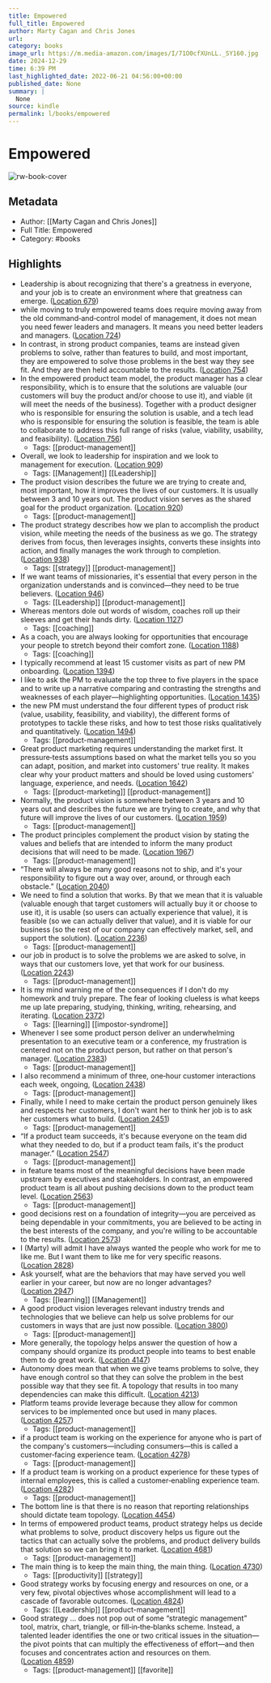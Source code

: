 ```yaml
---
title: Empowered
full_title: Empowered
author: Marty Cagan and Chris Jones
url: 
category: books
image_url: https://m.media-amazon.com/images/I/71O0cfXUnLL._SY160.jpg
date: 2024-12-29
time: 6:39 PM
last_highlighted_date: 2022-06-21 04:56:00+00:00
published_date: None
summary: |
  None
source: kindle
permalink: l/books/empowered
---
```

# Empowered

![rw-book-cover](https://m.media-amazon.com/images/I/71O0cfXUnLL._SY160.jpg)

## Metadata
- Author: [[Marty Cagan and Chris Jones]]
- Full Title: Empowered
- Category: #books

## Highlights
- Leadership is about recognizing that there's a greatness in everyone, and your job is to create an environment where that greatness can emerge. ([Location 679](https://readwise.io/to_kindle?action=open&asin=B08LPKRD5L&location=679))
- while moving to truly empowered teams does require moving away from the old command‐and‐control model of management, it does not mean you need fewer leaders and managers. It means you need better leaders and managers. ([Location 724](https://readwise.io/to_kindle?action=open&asin=B08LPKRD5L&location=724))
- In contrast, in strong product companies, teams are instead given problems to solve, rather than features to build, and most important, they are empowered to solve those problems in the best way they see fit. And they are then held accountable to the results. ([Location 754](https://readwise.io/to_kindle?action=open&asin=B08LPKRD5L&location=754))
- In the empowered product team model, the product manager has a clear responsibility, which is to ensure that the solutions are valuable (our customers will buy the product and/or choose to use it), and viable (it will meet the needs of the business). Together with a product designer who is responsible for ensuring the solution is usable, and a tech lead who is responsible for ensuring the solution is feasible, the team is able to collaborate to address this full range of risks (value, viability, usability, and feasibility). ([Location 756](https://readwise.io/to_kindle?action=open&asin=B08LPKRD5L&location=756))
    - Tags: [[product-management]] 
- Overall, we look to leadership for inspiration and we look to management for execution. ([Location 909](https://readwise.io/to_kindle?action=open&asin=B08LPKRD5L&location=909))
    - Tags: [[Management]] [[Leadership]] 
- The product vision describes the future we are trying to create and, most important, how it improves the lives of our customers. It is usually between 3 and 10 years out. The product vision serves as the shared goal for the product organization. ([Location 920](https://readwise.io/to_kindle?action=open&asin=B08LPKRD5L&location=920))
    - Tags: [[product-management]] 
- The product strategy describes how we plan to accomplish the product vision, while meeting the needs of the business as we go. The strategy derives from focus, then leverages insights, converts these insights into action, and finally manages the work through to completion. ([Location 938](https://readwise.io/to_kindle?action=open&asin=B08LPKRD5L&location=938))
    - Tags: [[strategy]] [[product-management]] 
- If we want teams of missionaries, it's essential that every person in the organization understands and is convinced—they need to be true believers. ([Location 946](https://readwise.io/to_kindle?action=open&asin=B08LPKRD5L&location=946))
    - Tags: [[Leadership]] [[product-management]] 
- Whereas mentors dole out words of wisdom, coaches roll up their sleeves and get their hands dirty. ([Location 1127](https://readwise.io/to_kindle?action=open&asin=B08LPKRD5L&location=1127))
    - Tags: [[coaching]] 
- As a coach, you are always looking for opportunities that encourage your people to stretch beyond their comfort zone. ([Location 1188](https://readwise.io/to_kindle?action=open&asin=B08LPKRD5L&location=1188))
    - Tags: [[coaching]] 
- I typically recommend at least 15 customer visits as part of new PM onboarding. ([Location 1394](https://readwise.io/to_kindle?action=open&asin=B08LPKRD5L&location=1394))
- I like to ask the PM to evaluate the top three to five players in the space and to write up a narrative comparing and contrasting the strengths and weaknesses of each player—highlighting opportunities. ([Location 1435](https://readwise.io/to_kindle?action=open&asin=B08LPKRD5L&location=1435))
- the new PM must understand the four different types of product risk (value, usability, feasibility, and viability), the different forms of prototypes to tackle these risks, and how to test those risks qualitatively and quantitatively. ([Location 1494](https://readwise.io/to_kindle?action=open&asin=B08LPKRD5L&location=1494))
    - Tags: [[product-management]] 
- Great product marketing requires understanding the market first. It pressure‐tests assumptions based on what the market tells you so you can adapt, position, and market into customers' true reality. It makes clear why your product matters and should be loved using customers' language, experience, and needs. ([Location 1642](https://readwise.io/to_kindle?action=open&asin=B08LPKRD5L&location=1642))
    - Tags: [[product-marketing]] [[product-management]] 
- Normally, the product vision is somewhere between 3 years and 10 years out and describes the future we are trying to create, and why that future will improve the lives of our customers. ([Location 1959](https://readwise.io/to_kindle?action=open&asin=B08LPKRD5L&location=1959))
    - Tags: [[product-management]] 
- The product principles complement the product vision by stating the values and beliefs that are intended to inform the many product decisions that will need to be made. ([Location 1967](https://readwise.io/to_kindle?action=open&asin=B08LPKRD5L&location=1967))
    - Tags: [[product-management]] 
- “There will always be many good reasons not to ship, and it's your responsibility to figure out a way over, around, or through each obstacle.” ([Location 2040](https://readwise.io/to_kindle?action=open&asin=B08LPKRD5L&location=2040))
- We need to find a solution that works. By that we mean that it is valuable (valuable enough that target customers will actually buy it or choose to use it), it is usable (so users can actually experience that value), it is feasible (so we can actually deliver that value), and it is viable for our business (so the rest of our company can effectively market, sell, and support the solution). ([Location 2236](https://readwise.io/to_kindle?action=open&asin=B08LPKRD5L&location=2236))
    - Tags: [[product-management]] 
- our job in product is to solve the problems we are asked to solve, in ways that our customers love, yet that work for our business. ([Location 2243](https://readwise.io/to_kindle?action=open&asin=B08LPKRD5L&location=2243))
    - Tags: [[product-management]] 
- It is my mind warning me of the consequences if I don't do my homework and truly prepare. The fear of looking clueless is what keeps me up late preparing, studying, thinking, writing, rehearsing, and iterating. ([Location 2372](https://readwise.io/to_kindle?action=open&asin=B08LPKRD5L&location=2372))
    - Tags: [[learning]] [[impostor-syndrome]] 
- Whenever I see some product person deliver an underwhelming presentation to an executive team or a conference, my frustration is centered not on the product person, but rather on that person's manager. ([Location 2383](https://readwise.io/to_kindle?action=open&asin=B08LPKRD5L&location=2383))
    - Tags: [[product-management]] 
- I also recommend a minimum of three, one‐hour customer interactions each week, ongoing, ([Location 2438](https://readwise.io/to_kindle?action=open&asin=B08LPKRD5L&location=2438))
    - Tags: [[product-management]] 
- Finally, while I need to make certain the product person genuinely likes and respects her customers, I don't want her to think her job is to ask her customers what to build. ([Location 2451](https://readwise.io/to_kindle?action=open&asin=B08LPKRD5L&location=2451))
    - Tags: [[product-management]] 
- “If a product team succeeds, it's because everyone on the team did what they needed to do, but if a product team fails, it's the product manager.” ([Location 2547](https://readwise.io/to_kindle?action=open&asin=B08LPKRD5L&location=2547))
    - Tags: [[product-management]] 
- in feature teams most of the meaningful decisions have been made upstream by executives and stakeholders. In contrast, an empowered product team is all about pushing decisions down to the product team level. ([Location 2563](https://readwise.io/to_kindle?action=open&asin=B08LPKRD5L&location=2563))
    - Tags: [[product-management]] 
- good decisions rest on a foundation of integrity—you are perceived as being dependable in your commitments, you are believed to be acting in the best interests of the company, and you're willing to be accountable to the results. ([Location 2573](https://readwise.io/to_kindle?action=open&asin=B08LPKRD5L&location=2573))
- I (Marty) will admit I have always wanted the people who work for me to like me. But I want them to like me for very specific reasons. ([Location 2828](https://readwise.io/to_kindle?action=open&asin=B08LPKRD5L&location=2828))
- Ask yourself, what are the behaviors that may have served you well earlier in your career, but now are no longer advantages? ([Location 2947](https://readwise.io/to_kindle?action=open&asin=B08LPKRD5L&location=2947))
    - Tags: [[learning]] [[Management]] 
- A good product vision leverages relevant industry trends and technologies that we believe can help us solve problems for our customers in ways that are just now possible. ([Location 3800](https://readwise.io/to_kindle?action=open&asin=B08LPKRD5L&location=3800))
    - Tags: [[product-management]] 
- More generally, the topology helps answer the question of how a company should organize its product people into teams to best enable them to do great work. ([Location 4147](https://readwise.io/to_kindle?action=open&asin=B08LPKRD5L&location=4147))
- Autonomy does mean that when we give teams problems to solve, they have enough control so that they can solve the problem in the best possible way that they see fit. A topology that results in too many dependencies can make this difficult. ([Location 4213](https://readwise.io/to_kindle?action=open&asin=B08LPKRD5L&location=4213))
- Platform teams provide leverage because they allow for common services to be implemented once but used in many places. ([Location 4257](https://readwise.io/to_kindle?action=open&asin=B08LPKRD5L&location=4257))
    - Tags: [[product-management]] 
- if a product team is working on the experience for anyone who is part of the company's customers—including consumers—this is called a customer‐facing experience team. ([Location 4278](https://readwise.io/to_kindle?action=open&asin=B08LPKRD5L&location=4278))
    - Tags: [[product-management]] 
- If a product team is working on a product experience for these types of internal employees, this is called a customer‐enabling experience team. ([Location 4282](https://readwise.io/to_kindle?action=open&asin=B08LPKRD5L&location=4282))
    - Tags: [[product-management]] 
- The bottom line is that there is no reason that reporting relationships should dictate team topology. ([Location 4454](https://readwise.io/to_kindle?action=open&asin=B08LPKRD5L&location=4454))
- In terms of empowered product teams, product strategy helps us decide what problems to solve, product discovery helps us figure out the tactics that can actually solve the problems, and product delivery builds that solution so we can bring it to market. ([Location 4681](https://readwise.io/to_kindle?action=open&asin=B08LPKRD5L&location=4681))
    - Tags: [[product-management]] 
- The main thing is to keep the main thing, the main thing. ([Location 4730](https://readwise.io/to_kindle?action=open&asin=B08LPKRD5L&location=4730))
    - Tags: [[productivity]] [[strategy]] 
- Good strategy works by focusing energy and resources on one, or a very few, pivotal objectives whose accomplishment will lead to a cascade of favorable outcomes. ([Location 4824](https://readwise.io/to_kindle?action=open&asin=B08LPKRD5L&location=4824))
    - Tags: [[Leadership]] [[product-management]] 
- Good strategy … does not pop out of some “strategic management” tool, matrix, chart, triangle, or fill‐in‐the‐blanks scheme. Instead, a talented leader identifies the one or two critical issues in the situation—the pivot points that can multiply the effectiveness of effort—and then focuses and concentrates action and resources on them. ([Location 4859](https://readwise.io/to_kindle?action=open&asin=B08LPKRD5L&location=4859))
    - Tags: [[product-management]] [[favorite]] 


